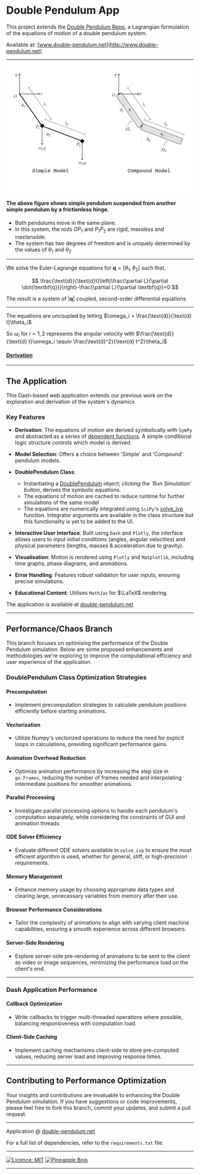# Double Pendulum App

This project extends the [Double Pendulum Repo](https://github.com/pineapple-bois/Double_Pendulum), a Lagrangian formulation of the equations of motion of a double pendulum system. 

Available at:
[www.double-pendulum.net](http://www.double-pendulum.net)

----

![img](assets/Models_Joint_White.png)

#### The above figure shows simple pendulum suspended from another simple pendulum by a frictionless hinge. 
- Both pendulums move in the same plane. 
- In this system, the rods $OP_1$ and $P_1P_2$ are rigid, massless and inextensible.
- The system has two degrees of freedom and is uniquely determined by the values of $\theta_1$ and $\theta_2$

----

We solve the Euler-Lagrange equations for $\textbf{q} = [\theta_1, \theta_2]$ such that, 

$$
\frac{\text{d}}{\text{d}t}\left(\frac{\partial L}{\partial \dot{\textbf{q}}}\right)-\frac{\partial L}{\partial \textbf{q}}=0
$$

The result is a system of $|\textbf{q}|$ coupled, second-order differential equations

----

The equations are uncoupled by letting $\omega_i = \frac{\text{d}}{\text{d} t}\theta_i$

So $\omega_i$ for $i=1,2$ represents the angular velocity with $\frac{\text{d}}{\text{d} t}\omega_i \equiv \frac{\text{d}^2}{\text{d} t^2}\theta_i$

#### [Derivation](https://github.com/pineapple-bois/Double_Pendulum/blob/master/Derivation.ipynb)

----

## The Application

This Dash-based web application extends our previous work on the exploration and derivation of the system's dynamics

### Key Features

- **Derivation**: The equations of motion are derived symbolically with `SymPy` and abstracted as a series of [dependent functions](https://github.com/pineapple-bois/Double_Pendulum_App/blob/main/Functions.py). A simple conditional logic structure controls which model is derived.
- **Model Selection**: Offers a choice between 'Simple' and 'Compound' pendulum models.
- **DoublePendulum Class**: 
    - Instantiating a [DoublePendulum](https://github.com/pineapple-bois/Double_Pendulum_App/blob/main/DoublePendulum.py) object; *clicking the 'Run Simulation' button*, derives the symbolic equations.
    - The equations of motion are cached to reduce runtime for further simulations of the same model
    - The equations are numerically integrated using `SciPy`'s [solve_ivp](https://docs.scipy.org/doc/scipy/reference/generated/scipy.integrate.solve_ivp.html) function. Integrator arguments are available in the class structure but this functionality is yet to be added to the UI.
- **Interactive User Interface**: Built using `Dash` and `Plotly`, the interface allows users to input initial conditions (angles, angular velocities) and physical parameters (lengths, masses & acceleration due to gravity).

- **Visualisation**: Motion is rendered using `Plotly` and `Matplotlib`, including time graphs, phase diagrams, and animations.
- **Error Handling**: Features robust validation for user inputs, ensuring precise simulations.
- **Educational Content**: Utilises `MathJax` for $\LaTeX$ rendering.

The application is available at [double-pendulum.net](http://www.double-pendulum.net)

----

## Performance/Chaos Branch

This branch focuses on optimising the performance of the Double Pendulum simulation. Below are some proposed enhancements and methodologies we're exploring to improve the computational efficiency and user experience of the application.

### DoublePendulum Class Optimization Strategies

#### Precomputation
- Implement precomputation strategies to calculate pendulum positions efficiently before starting animations.

#### Vectorization
- Utilize Numpy's vectorized operations to reduce the need for explicit loops in calculations, providing significant performance gains.

#### Animation Overhead Reduction
- Optimize animation performance by increasing the step size in `go.Frames`, reducing the number of frames needed and interpolating intermediate positions for smoother animations.

#### Parallel Processing
- Investigate parallel processing options to handle each pendulum's computation separately, while considering the constraints of GUI and animation threads.

#### ODE Solver Efficiency
- Evaluate different ODE solvers available in `solve_ivp` to ensure the most efficient algorithm is used, whether for general, stiff, or high-precision requirements.

#### Memory Management
- Enhance memory usage by choosing appropriate data types and clearing large, unnecessary variables from memory after their use.

#### Browser Performance Considerations
- Tailor the complexity of animations to align with varying client machine capabilities, ensuring a smooth experience across different browsers.

#### Server-Side Rendering
- Explore server-side pre-rendering of animations to be sent to the client as video or image sequences, minimizing the performance load on the client's end.

----

### Dash Application Performance

#### Callback Optimization
- Write callbacks to trigger multi-threaded operations where possible, balancing responsiveness with computation load.

#### Client-Side Caching
- Implement caching mechanisms client-side to store pre-computed values, reducing server load and improving response times.

----

## Contributing to Performance Optimization

Your insights and contributions are invaluable to enhancing the Double Pendulum simulation. If you have suggestions or code improvements, please feel free to fork this branch, commit your updates, and submit a pull request.

----

Application @ [double-pendulum.net](http://www.double-pendulum.net)

For a full list of dependencies, refer to the `requirements.txt` file.

----

[![Licence: MIT](https://img.shields.io/badge/Licence-MIT-yellow.svg)](LICENSE.md) [![Pineapple Bois](https://img.shields.io/badge/Website-Pineapple_Bois-5087B2.svg?style=flat&logo=telegram)](https://pineapple-bois.github.io)

----
